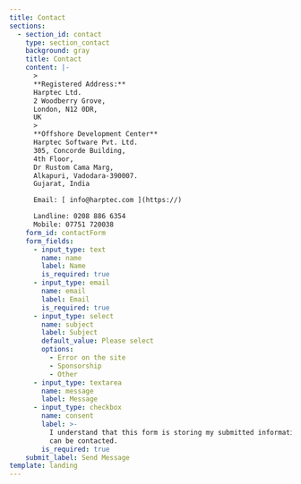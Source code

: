 ```yaml
---
title: Contact
sections:
  - section_id: contact
    type: section_contact
    background: gray
    title: Contact
    content: |-
      >
      **Registered Address:**  
      Harptec Ltd.  
      2 Woodberry Grove,  
      London, N12 0DR,  
      UK  
      > 
      **Offshore Development Center**  
      Harptec Software Pvt. Ltd.  
      305, Concorde Building,  
      4th Floor,  
      Dr Rustom Cama Marg,   
      Alkapuri, Vadodara-390007.  
      Gujarat, India

      Email: [ info@harptec.com ](https://) 

      Landline: 0208 886 6354  
      Mobile: 07751 720038
    form_id: contactForm
    form_fields:
      - input_type: text
        name: name
        label: Name
        is_required: true
      - input_type: email
        name: email
        label: Email
        is_required: true
      - input_type: select
        name: subject
        label: Subject
        default_value: Please select
        options:
          - Error on the site
          - Sponsorship
          - Other
      - input_type: textarea
        name: message
        label: Message
      - input_type: checkbox
        name: consent
        label: >-
          I understand that this form is storing my submitted information so I
          can be contacted.
        is_required: true
    submit_label: Send Message
template: landing
---
```

